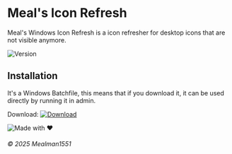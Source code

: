 # Meal's Icon Refresh
Meal's Windows Icon Refresh is a icon refresher for desktop icons that are not visible anymore.

![Version](https://img.shields.io/badge/Latest%20version-v1.2-green?style=plastic)

## Installation
It's a Windows Batchfile, this means that if you download it, it can be used directly by running it in admin.

Download: [![Download](https://img.shields.io/badge/Download%20Batch%20file-purple?style=plastic)](https://github.com/Mealman1551/Meal-s-Windows-Icon-Refresher/releases/download/v1.2/Icon.fixer.1.2.bat)

![Made with ❤️](https://img.shields.io/badge/Made%20with%20%E2%9D%A4%EF%B8%8F%20by%20Mealman1551-blue?style=for-the-badge)

###### © 2025 Mealman1551
